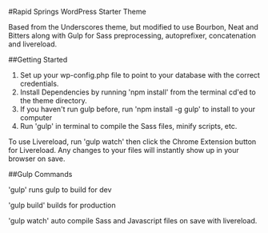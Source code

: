 #Rapid Springs WordPress Starter Theme

Based from the Underscores theme, but modified to use Bourbon, Neat and Bitters along with Gulp for Sass preprocessing, autoprefixer, concatenation and livereload.

##Getting Started

1. Set up your wp-config.php file to point to your database with the correct credentials.
2. Install Dependencies by running 'npm install' from the terminal cd'ed to the theme directory.
3. If you haven't run gulp before, run 'npm install -g gulp' to install to your computer
4. Run 'gulp' in terminal to compile the Sass files, minify scripts, etc.

To use Livereload, run 'gulp watch' then click the Chrome Extension button for Livereload. Any changes to your files will instantly show up in your browser on save.


##Gulp Commands

'gulp' runs gulp to build for dev

'gulp build' builds for production

'gulp watch' auto compile Sass and Javascript files on save with livereload.